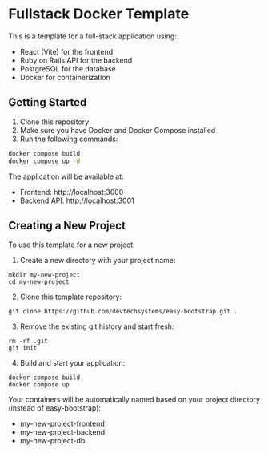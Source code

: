 # Fullstack Docker Template

This is a template for a full-stack application using:
- React (Vite) for the frontend
- Ruby on Rails API for the backend
- PostgreSQL for the database
- Docker for containerization

## Getting Started

1. Clone this repository
2. Make sure you have Docker and Docker Compose installed
3. Run the following commands:

```bash
docker compose build
docker compose up -d
```

The application will be available at:
- Frontend: http://localhost:3000
- Backend API: http://localhost:3001

## Creating a New Project

To use this template for a new project:

1. Create a new directory with your project name:
```shell
mkdir my-new-project
cd my-new-project
```

2. Clone this template repository:
```shell
git clone https://github.com/devtechsystems/easy-bootstrap.git .
```

3. Remove the existing git history and start fresh:
```shell
rm -rf .git
git init
```

4. Build and start your application:
```shell
docker compose build
docker compose up
```

Your containers will be automatically named based on your project directory (instead of easy-bootstrap):
- my-new-project-frontend
- my-new-project-backend
- my-new-project-db
